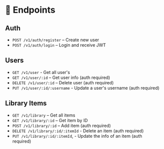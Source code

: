 # 📂 Endpoints

## Auth
- `POST /v1/auth/register` – Create new user
- `POST /v1/auth/login` – Login and receive JWT

## Users
- `GET /v1/user` - Get all user's
- `GET /v1/user/:id` – Get user info (auth required)
- `DELETE /v1/user/:id` – Delete user (auth required)
- `PUT /v1/user/:id/:username` - Update a user's username (auth required)

## Library Items
- `GET /v1/library` – Get all items
- `GET /v1/library/:id` – Get item by ID
- `POST /v1/library/:id` – Add item (auth required)
- `DELETE /v1/library/:id/:itemId` - Delete an item (auth required)
- `PUT /v1/library/:id/:itemId`, - Update the info of an item (auth required)